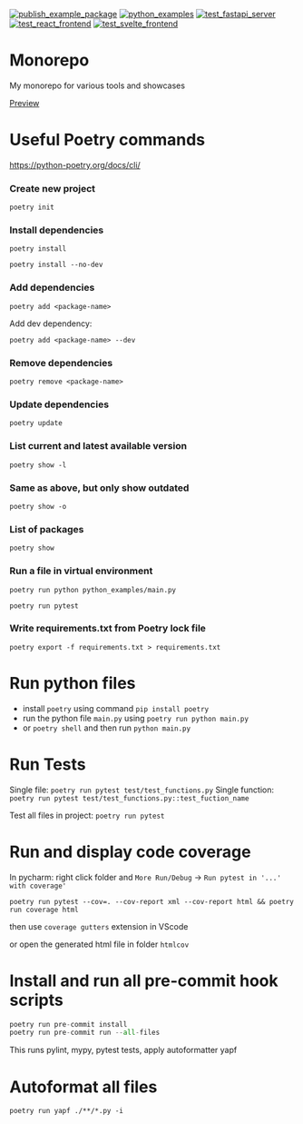 [![publish_example_package](https://github.com/BurnySc2/monorepo/actions/workflows/publish_example_package.yml/badge.svg?branch=master)](https://github.com/BurnySc2/monorepo/actions/workflows/publish_example_package.yml)
[![python_examples](https://github.com/BurnySc2/monorepo/actions/workflows/python_examples.yml/badge.svg)](https://github.com/BurnySc2/monorepo/actions/workflows/python_examples.yml)
[![test_fastapi_server](https://github.com/BurnySc2/monorepo/actions/workflows/test_fastapi_server.yml/badge.svg)](https://github.com/BurnySc2/monorepo/actions/workflows/test_fastapi_server.yml)
[![test_react_frontend](https://github.com/BurnySc2/monorepo/actions/workflows/test_react_frontend.yml/badge.svg)](https://github.com/BurnySc2/monorepo/actions/workflows/test_react_frontend.yml)
[![test_svelte_frontend](https://github.com/BurnySc2/monorepo/actions/workflows/test_svelte_frontend.yml/badge.svg)](https://github.com/BurnySc2/monorepo/actions/workflows/test_svelte_frontend.yml)

# Monorepo
My monorepo for various tools and showcases

[Preview](https://burnysc2.github.io/monorepo/)

# Useful Poetry commands
https://python-poetry.org/docs/cli/
### Create new project
`poetry init`
### Install dependencies
`poetry install`

`poetry install --no-dev`
### Add dependencies
`poetry add <package-name>`

Add dev dependency:

`poetry add <package-name> --dev`
### Remove dependencies
`poetry remove <package-name>`
### Update dependencies
`poetry update`
### List current and latest available version
`poetry show -l`
### Same as above, but only show outdated
`poetry show -o`
### List of packages
`poetry show`
### Run a file in virtual environment
`poetry run python python_examples/main.py`

`poetry run pytest`

### Write requirements.txt from Poetry lock file
`poetry export -f requirements.txt > requirements.txt`


# Run python files
- install `poetry` using command `pip install poetry`
- run the python file `main.py` using `poetry run python main.py`
- or `poetry shell` and then run `python main.py`


# Run Tests
Single file:
`poetry run pytest test/test_functions.py`
Single function:
`poetry run pytest test/test_functions.py::test_fuction_name`

Test all files in project:
`poetry run pytest`

# Run and display code coverage 
In pycharm: right click folder and `More Run/Debug` -> `Run pytest in '...' with coverage'`

```
poetry run pytest --cov=. --cov-report xml --cov-report html && poetry run coverage html
```

then use `coverage gutters` extension in VScode

or open the generated html file in folder `htmlcov`

# Install and run all pre-commit hook scripts
```py
poetry run pre-commit install
poetry run pre-commit run --all-files
```

This runs pylint, mypy, pytest tests, apply autoformatter yapf

# Autoformat all files
`poetry run yapf ./**/*.py -i`

